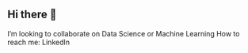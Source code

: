 ## Hi there 👋

I’m looking to collaborate on Data Science or Machine Learning
How to reach me: LinkedIn

